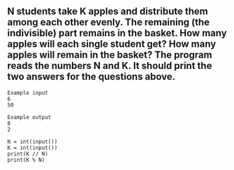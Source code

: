 ## N students take K apples and distribute them among each other evenly. The remaining (the indivisible) part remains in the basket. How many apples will each single student get? How many apples will remain in the basket? The program reads the numbers N and K. It should print the two answers for the questions above.

```
Example input
6
50

Example output
8
2
```

```
N = int(input())
K = int(input())
print(K // N)
print(K % N)
```


